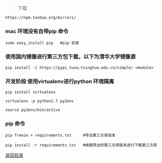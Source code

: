 >下载

    https://npm.taobao.org/mirrors/


### mac 环境没有自带pip 命令
    sudo easy_install pip   #pip 安装

### 使用国内镜像进行第三方包下载，以下为清华大学镜像源
    pip install -i https://pypi.tuna.tsinghua.edu.cn/simple/ <module>


### 开发阶段 使用virtualenv进行python 环境隔离
    pip install virtualenv

    virtualenv -p python2.7 py2env
    
    source py2env/bin/active
    
### pip 命令
    pip freeze > requirements.txt     #导出第三方库版本
    
    pip install -r requirements.txt   #根据导出的第三方库版本进行下载第三方库
    
    
    
    
[返回目录](../README.md)